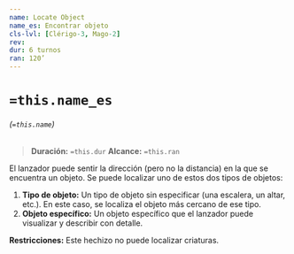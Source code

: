 ```yaml
---
name: Locate Object
name_es: Encontrar objeto
cls-lvl: [Clérigo-3, Mago-2]
rev: 
dur: 6 turnos
ran: 120’
---
```

# `=this.name_es`
###### (`=this.name`)

>**Duración:** `=this.dur`
>**Alcance:** `=this.ran`

El lanzador puede sentir la dirección (pero no la distancia) en la que se encuentra un objeto. Se puede localizar uno de estos dos tipos de objetos:
1.  **Tipo de objeto:** Un tipo de objeto sin especificar (una escalera, un altar, etc.). En este caso, se localiza el objeto más cercano de ese tipo.
2.  **Objeto específico:** Un objeto específico que el lanzador puede visualizar y describir con detalle.

**Restricciones:** Este hechizo no puede localizar criaturas.